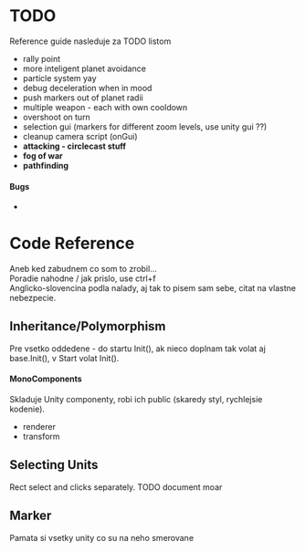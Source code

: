 # TODO

Reference guide nasleduje za TODO listom  

* rally point
* more inteligent planet avoidance
* particle system yay
* debug deceleration when in mood
* push markers out of planet radii
* multiple weapon - each with own cooldown
* overshoot on turn
* selection gui (markers for different zoom levels, use unity gui ??)
* cleanup camera script (onGui)
* **attacking - circlecast stuff**
* **fog of war**
* **pathfinding**

#### Bugs

* 

# Code Reference

Aneb ked zabudnem co som to zrobil...  
Poradie nahodne / jak prislo, use ctrl+f  
Anglicko-slovencina podla nalady, aj tak to pisem sam sebe, citat na vlastne nebezpecie.  
  
## Inheritance/Polymorphism

Pre vsetko oddedene - do startu Init(), ak nieco doplnam tak volat aj base.Init(), v Start volat Init().

#### MonoComponents

Skladuje Unity componenty, robi ich public (skaredy styl, rychlejsie kodenie).  

* renderer
* transform

## Selecting Units

Rect select and clicks separately. TODO document moar

## Marker

Pamata si vsetky unity co su na neho smerovane
